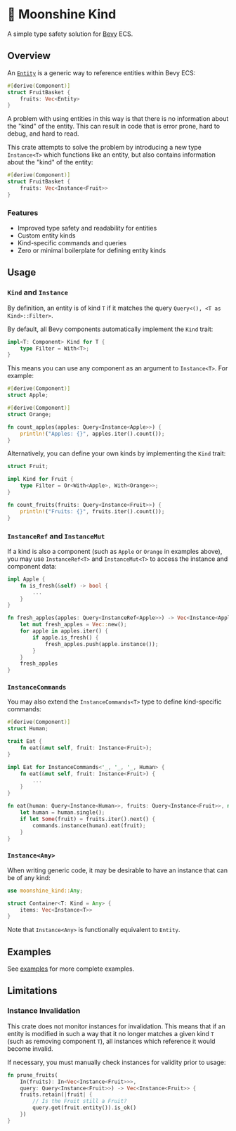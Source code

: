 # 🍎 Moonshine Kind

A simple type safety solution for [Bevy](https://github.com/bevyengine/bevy) ECS.

## Overview

An [`Entity`](https://docs.rs/bevy/latest/bevy/ecs/entity/struct.Entity.html) is a generic way to reference entities within Bevy ECS:

```rust
#[derive(Component)]
struct FruitBasket {
    fruits: Vec<Entity>
}
```
A problem with using entities in this way is that there is no information about the "kind" of the entity. This can result in code that is error prone, hard to debug, and hard to read.

This crate attempts to solve the problem by introducing a new type `Instance<T>` which functions like an entity, but also contains information about the "kind" of the entity:

```rust
#[derive(Component)]
struct FruitBasket {
    fruits: Vec<Instance<Fruit>>
}
```

### Features

- Improved type safety and readability for entities
- Custom entity kinds
- Kind-specific commands and queries
- Zero or minimal boilerplate for defining entity kinds

## Usage

### `Kind` and `Instance`

By definition, an entity is of kind `T` if it matches the query `Query<(), <T as Kind>::Filter>`.

By default, all Bevy components automatically implement the `Kind` trait:
```rust
impl<T: Component> Kind for T {
    type Filter = With<T>;
}
```

This means you can use any component as an argument to `Instance<T>`. For example:
```rust
#[derive(Component)]
struct Apple;

#[derive(Component)]
struct Orange;

fn count_apples(apples: Query<Instance<Apple>>) {
    println!("Apples: {}", apples.iter().count());
}
```
Alternatively, you can define your own kinds by implementing the `Kind` trait:
```rust
struct Fruit;

impl Kind for Fruit {
    type Filter = Or<With<Apple>, With<Orange>>;
}

fn count_fruits(fruits: Query<Instance<Fruit>>) {
    println!("Fruits: {}", fruits.iter().count());
}
```

### `InstanceRef` and `InstanceMut`

If a kind is also a component (such as `Apple` or `Orange` in examples above), you may use `InstanceRef<T>` and `InstanceMut<T>` to access the instance and component data:
```rust
impl Apple {
    fn is_fresh(&self) -> bool {
        ...
    }
}

fn fresh_apples(apples: Query<InstanceRef<Apple>>) -> Vec<Instance<Apple>> {
    let mut fresh_apples = Vec::new();
    for apple in apples.iter() {
        if apple.is_fresh() {
            fresh_apples.push(apple.instance());
        }
    }
    fresh_apples
}
```
### `InstanceCommands`
You may also extend the `InstanceCommands<T>` type to define kind-specific commands:
```rust
#[derive(Component)]
struct Human;

trait Eat {
    fn eat(&mut self, fruit: Instance<Fruit>);
}

impl Eat for InstanceCommands<'_, '_, '_, Human> {
    fn eat(&mut self, fruit: Instance<Fruit>) {
        ...
    }
}

fn eat(human: Query<Instance<Human>>, fruits: Query<Instance<Fruit>>, mut commands: Commands) {
    let human = human.single();
    if let Some(fruit) = fruits.iter().next() {
        commands.instance(human).eat(fruit);
    }
}
```

### `Instance<Any>`

When writing generic code, it may be desirable to have an instance that can be of any kind:
```rust
use moonshine_kind::Any;

struct Container<T: Kind = Any> {
    items: Vec<Instance<T>>
}
```
Note that `Instance<Any>` is functionally equivalent to `Entity`.

## Examples

See [examples](examples) for more complete examples.

## Limitations

### Instance Invalidation

This crate does not monitor instances for invalidation. This means that if an entity is modified in such a way that it no longer matches a given kind `T` (such as removing component `T`), all instances which reference it would become invalid.

If necessary, you must manually check instances for validity prior to usage:
```rust
fn prune_fruits(
    In(fruits): In<Vec<Instance<Fruit>>>,
    query: Query<Instance<Fruit>>) -> Vec<Instance<Fruit>> {
    fruits.retain(|fruit| {
        // Is the Fruit still a Fruit?
        query.get(fruit.entity()).is_ok()
    })
}
```